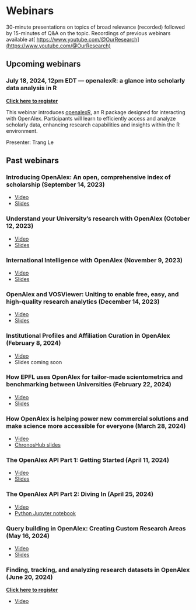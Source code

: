 # Webinars

30-minute presentations on topics of broad relevance (recorded) followed by 15-minutes of Q\&A on the topic. Recordings of previous webinars available at[ https://www.youtube.com/@OurResearch](https://www.youtube.com/@OurResearch)

## Upcoming webinars

### July 18, 2024, 12pm EDT — openalexR: a glance into scholarly data analysis in R <a href="#openalexr" id="openalexr"></a>

[**Click here to register**](https://zoom.us/webinar/register/WN\_hF-lFmjPQ1a3uYpW1jklEg)

This webinar introduces [openalexR](https://github.com/ropensci/openalexR), an R package designed for interacting with OpenAlex. Participants will learn to efficiently access and analyze scholarly data, enhancing research capabilities and insights within the R environment.

Presenter: Trang Le

## Past webinars

### Introducing OpenAlex: An open, comprehensive index of scholarship (September 14, 2023)

* [Video](https://youtu.be/dKJgLK3wrTM)
* [Slides](https://openalex.org/Intro\_OpenAlex.pdf)

### Understand your University’s research with OpenAlex (October 12, 2023)

* [Video](https://youtu.be/FbbeUGd6i-4)
* [Slides](https://openalex.org/Research.pdf)

### International Intelligence with OpenAlex (November 9, 2023)

* [Video](https://youtu.be/Ylr7xa7AMq8)
* [Slides](https://openalex.org/OpenAlex\_Webinar\_International.pdf)

### OpenAlex and VOSViewer: Uniting to enable free, easy, and high-quality research analytics (December 14, 2023)

* [Video](https://youtu.be/MfwFzLQmUwo)
* [Slides](https://openalex.org/Visualizing\_Science\_Using\_OpenAlex\_and\_VOSviewer.pdf)

### Institutional Profiles and Affiliation Curation in OpenAlex (February 8, 2024) <a href="#institutional-profiles-and-affiliation-curation" id="institutional-profiles-and-affiliation-curation"></a>

* [Video](https://youtu.be/pe1fJCyu3mE)
* Slides coming soon

### How EPFL uses OpenAlex for tailor-made scientometrics and benchmarking between Universities (February 22, 2024) <a href="#how-epfl-uses-openalex" id="how-epfl-uses-openalex"></a>

* [Video](https://youtu.be/DgQgbLN\_uPc)
* [Slides](https://drive.google.com/file/d/1VZzG2Q7\_7lzXB9RAsiDx0SVKCpqGo-SA/view?usp=sharing)

### How OpenAlex is helping power new commercial solutions and make science more accessible for everyone (March 28, 2024) <a href="#commercial-orgs-1" id="commercial-orgs-1"></a>

* [Video](https://youtu.be/leJP-pDfSsQ)
* [ChronosHub slides](https://drive.google.com/file/d/1vWxNGXhcTjD7lGyoucnKYgOQwDHZDQie/view?usp=sharing)

### The OpenAlex API Part 1: Getting Started (April 11, 2024) <a href="#openalex-api-part-1" id="openalex-api-part-1"></a>

* [Video](https://youtu.be/ycoHc8flx8U)
* [Slides](https://docs.google.com/presentation/d/1PCe6PViKYUTxhKw11aDgUnM4Mi6velAt46nPlUngXvo/edit?usp=sharing)

### The OpenAlex API Part 2: Diving In (April 25, 2024) <a href="#openalex-api-part-2" id="openalex-api-part-2"></a>

* [Video](https://youtu.be/DLKUgbw7FV4)
* [Python Jupyter notebook](https://openalex.org/webinars/api-notebook-01)

### Query building in OpenAlex: Creating Custom Research Areas (May 16, 2024) <a href="#query-building-1" id="query-building-1"></a>

* [Video](https://youtu.be/aoOjsdjLU2I)
* [Slides](https://docs.google.com/presentation/d/1D4gOqMVOKNJxEYhDfS9jLzStZqqLJKwA2jF-IKDr9SA/edit?usp=sharing)

### Finding, tracking, and analyzing research datasets in OpenAlex (June 20, 2024) <a href="#research-datasets-1" id="research-datasets-1"></a>

[**Click here to register**](https://zoom.us/webinar/register/WN\_nM756zP8SPuxO3N7idl-4A)

* [Video](https://youtu.be/cKUKXwxAlOM)
